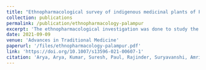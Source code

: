 ```yaml
---
title: "Ethnopharmacological survey of indigenous medicinal plants of Palampur, Himachal Pradesh in north-western Himalaya, India"
collection: publications
permalink: /publication/ethnopharmacology-palampur
excerpt: 'The ethnopharmacological investigation was done to study the traditional usage of indigenous medicinal plants of Palampur, Himachal Pradesh. Therefore, an extensive ethnopharmacological survey was conducted to document the traditional knowledge of ethnomedicinal plants. Direct interviews of 77 informants were conducted with the help of a questionnaire. Three quantitative factors (use value, factor informant consensus and fidelity level) were used for the analysis of generated data. A total of 102 species, belonging to 90 genera and 30 families were identified and collected with the help of traditional healers and local informants from different locations of the study area. Total 19 medicinal plants species were reported for new or less known ethnomedicinal uses. Also, 3 threatened wild plants species were collected from the study area. The maximum number of species belongs to the family Lamiaceae (7), Fabaceae (7), Asteraceae (6), Moraceae (4 species), Apocyanaceae (4 species) and Euphorbiaceae (3 species). Different plant parts were used by local informants such as leaves, galls, fruits, seeds, latex, stem, root, flowers, bark, and rhizomes. It was also observed that maximum numbers of plant species were used to cure gastro-intestinal disorders (48 species), skin disorders (34 species) and respiratory disorders (25 species). Ethnopharmacological data depict that medicinal plants were extensively used by local people to cure gastrointestinal, dermatological disorders and skeletomuscular disorders. Traditionally used medicinal plants have enormous potential to provide the raw material for the discovery of new bioactive compounds and drugs.'
date: 2021-09-09
venue: 'Advances in Traditional Medicine'
paperurl: '/files/ethnopharmacology-palampur.pdf'
link: 'https://doi.org/10.1007/s13596-021-00607-1'
citation: 'Arya, Arya, Kumar, Suresh, Paul, Rajinder, Suryavanshi, Amrita, Kain, Dolly, and Sahoo, Rudra Narayan. Ethnopharmacological survey of indigenous medicinal plants of Palampur, Himachal Pradesh in north-western Himalaya, India. ADV TRADIT MED (ADTM) 23, 169–212 (2023). https://doi.org/10.1007/s13596-021-00607-1'
---
```

